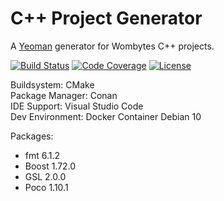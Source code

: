 # C++ Project Generator

A [Yeoman](http://yeoman.io/) generator for Wombytes C++ projects.

[![Build Status](https://travis-ci.com/jabaa/generator-wombytes-cpp.svg?branch=master)](https://travis-ci.com/jabaa/generator-wombytes-cpp)
[![Code Coverage](https://codecov.io/gh/jabaa/generator-wombytes-cpp/branch/master/graph/badge.svg)](https://codecov.io/gh/jabaa/generator-wombytes-cpp)
[![License](https://img.shields.io/packagist/l/doctrine/orm.svg)](LICENSE.md)

Buildsystem: CMake                     
Package Manager: Conan                     
IDE Support: Visual Studio Code        
Dev Environment: Docker Container Debian 10


Packages:
- fmt 6.1.2
- Boost 1.72.0
- GSL 2.0.0
- Poco 1.10.1
